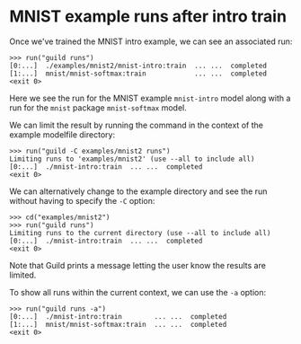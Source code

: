 # MNIST example runs after intro train

Once we've trained the MNIST intro example, we can see an associated
run:

    >>> run("guild runs")
    [0:...]  ./examples/mnist2/mnist-intro:train  ... ...  completed
    [1:...]  mnist/mnist-softmax:train            ... ...  completed
    <exit 0>

Here we see the run for the MNIST example `mnist-intro` model along
with a run for the `mnist` package `mnist-softmax` model.

We can limit the result by running the command in the context of the
example modelfile directory:

    >>> run("guild -C examples/mnist2 runs")
    Limiting runs to 'examples/mnist2' (use --all to include all)
    [0:...]  ./mnist-intro:train  ... ...  completed
    <exit 0>

We can alternatively change to the example directory and see the run
without having to specify the `-C` option:

    >>> cd("examples/mnist2")
    >>> run("guild runs")
    Limiting runs to the current directory (use --all to include all)
    [0:...]  ./mnist-intro:train  ... ...  completed
    <exit 0>

Note that Guild prints a message letting the user know the results are
limited.

To show all runs within the current context, we can use the `-a`
option:

    >>> run("guild runs -a")
    [0:...]  ./mnist-intro:train        ... ...  completed
    [1:...]  mnist/mnist-softmax:train  ... ...  completed
    <exit 0>
